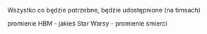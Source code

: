 Wszystko co będzie potrzebne, będzie udostępnione (na timsach)

promienie HBM - jakieś Star Warsy - promienie śmierci





